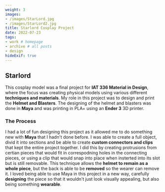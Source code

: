 ```yaml
---
weight: 3
images:
- /images/StarLord.jpg
- /images/StarLord2.jpg
title: Starlord Cosplay Project
date: 2022-07-23
tags:
- work # homepage
- archive # all posts
- design
hideExif: true
---
```


## Starlord

This cosplay model was a final project for **IAT 336 Material in Design**, where the focus was creating physical models using various different **techniques and materials**. My role in this project was to design and print the **Helmet and Blasters**. The designing of the helmet and blasters was done in **Maya** and was printing in PLA+ using an **Ender 3** 3D printer.

### The Process

I had a lot of fun designing this project as it allowed me to do something new with **Maya** that I hadn't done before. I was able to create a full object, divid it into sections and be able to create **custom connectors and clips** that kept the entire project together. I did this by creating protrusions from certian pieces that would fit in correspodning holes in the connecting pieces, or using a clip that would snap into place when insterted into its slot but is still removable. This technique allows the **helmet to remain as a whole piece**, but the back is able to be **removed** so the wearer can remove it. I loved being able to use Maya in this project in a new way, carefully **designing** the piece so that it wouldn't just look visually appealing, but also being something **wearable**. 

